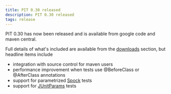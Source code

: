 ```yaml
---
title: PIT 0.30 released
description: PIT 0.30 released
tags: release
---
```


PIT 0.30 has now been released and is available from google code and maven central. <!-- more --> 


Full details of what's included are available from the [downloads](/downloads/) section, but headline items include

* integration with source control for maven users 
* performance improvement when tests use @BeforeClass or @AfterClass annotations
* support for parametrized [Spock](http://code.google.com/p/spock/) tests
* support for [JUnitParams](http://code.google.com/p/junitparams/) tests


